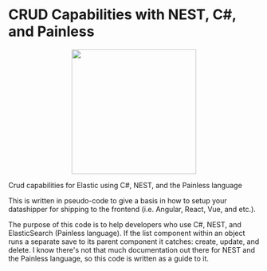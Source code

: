 # CRUD Capabilities with NEST, C#, and Painless

<p align="center">
  <img src="https://i.ibb.co/92jJwR0/elastic.png" height="250px"></a>
</p>
             
Crud capabilities for Elastic using C#, NEST, and the Painless language

This is written in pseudo-code to give a basis in how to setup your datashipper for shipping to the frontend (i.e. Angular, React, Vue, and etc.).

The purpose of this code is to help developers who use C#, NEST, and ElasticSearch (Painless language). If the list component within an object runs a separate save to its parent component it catches: create, update, and delete. I know there's not that much documentation out there for NEST and the Painless language, so this code is written as a guide to it. 

